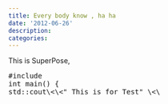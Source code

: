 ```yaml
---
title: Every body know , ha ha 
date: '2012-06-26'
description:
categories:
---
```


This is SuperPose,
<html>
<body>
<pre>
#include <iostream> 
int main() {
std::cout\<\<" This is for Test" \<\<std::endl;
return 0;
}

</pre>
</body>
</html>
